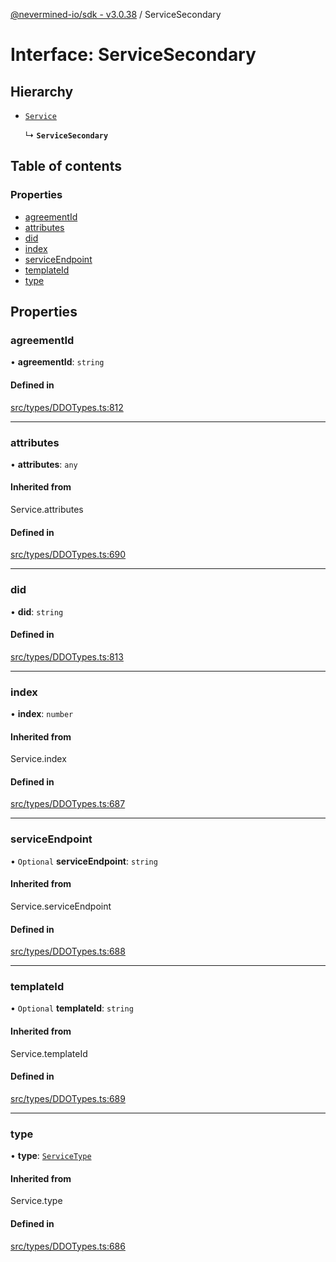 [@nevermined-io/sdk - v3.0.38](../code-reference.md) / ServiceSecondary

# Interface: ServiceSecondary

## Hierarchy

- [`Service`](../code-reference.md#service)

  ↳ **`ServiceSecondary`**

## Table of contents

### Properties

- [agreementId](ServiceSecondary.md#agreementid)
- [attributes](ServiceSecondary.md#attributes)
- [did](ServiceSecondary.md#did)
- [index](ServiceSecondary.md#index)
- [serviceEndpoint](ServiceSecondary.md#serviceendpoint)
- [templateId](ServiceSecondary.md#templateid)
- [type](ServiceSecondary.md#type)

## Properties

### agreementId

• **agreementId**: `string`

#### Defined in

[src/types/DDOTypes.ts:812](https://github.com/nevermined-io/sdk-js/blob/19fc2a94ba4543472977483f1df808804d5fb1b7/src/types/DDOTypes.ts#L812)

---

### attributes

• **attributes**: `any`

#### Inherited from

Service.attributes

#### Defined in

[src/types/DDOTypes.ts:690](https://github.com/nevermined-io/sdk-js/blob/19fc2a94ba4543472977483f1df808804d5fb1b7/src/types/DDOTypes.ts#L690)

---

### did

• **did**: `string`

#### Defined in

[src/types/DDOTypes.ts:813](https://github.com/nevermined-io/sdk-js/blob/19fc2a94ba4543472977483f1df808804d5fb1b7/src/types/DDOTypes.ts#L813)

---

### index

• **index**: `number`

#### Inherited from

Service.index

#### Defined in

[src/types/DDOTypes.ts:687](https://github.com/nevermined-io/sdk-js/blob/19fc2a94ba4543472977483f1df808804d5fb1b7/src/types/DDOTypes.ts#L687)

---

### serviceEndpoint

• `Optional` **serviceEndpoint**: `string`

#### Inherited from

Service.serviceEndpoint

#### Defined in

[src/types/DDOTypes.ts:688](https://github.com/nevermined-io/sdk-js/blob/19fc2a94ba4543472977483f1df808804d5fb1b7/src/types/DDOTypes.ts#L688)

---

### templateId

• `Optional` **templateId**: `string`

#### Inherited from

Service.templateId

#### Defined in

[src/types/DDOTypes.ts:689](https://github.com/nevermined-io/sdk-js/blob/19fc2a94ba4543472977483f1df808804d5fb1b7/src/types/DDOTypes.ts#L689)

---

### type

• **type**: [`ServiceType`](../code-reference.md#servicetype)

#### Inherited from

Service.type

#### Defined in

[src/types/DDOTypes.ts:686](https://github.com/nevermined-io/sdk-js/blob/19fc2a94ba4543472977483f1df808804d5fb1b7/src/types/DDOTypes.ts#L686)
